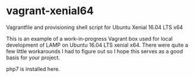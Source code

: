 # vagrant-xenial64
Vagrantfile and provisioning shell script for Ubuntu Xenial 16.04 LTS x64

This is an example of a work-in-progress Vagrant box used for local development of LAMP on Ubuntu 16.04 LTS xenial x64. There were quite a few little workarounds I had to figure out so I hope this serves as a good basis for your project.

php7 is installed here.
